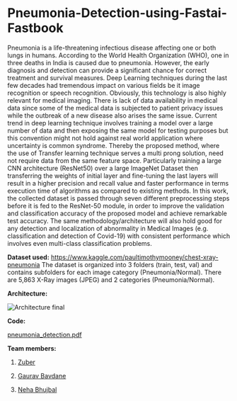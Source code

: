 # Pneumonia-Detection-using-Fastai-Fastbook

Pneumonia is a life-threatening infectious disease affecting one or both lungs in humans. According to the World Health Organization (WHO), one in three deaths in India is caused due to pneumonia. However, the early diagnosis and detection can provide a significant chance for correct treatment and survival measures. Deep Learning techniques during the last few decades had tremendous impact on various fields be it image recognition or speech recognition. Obviously, this technology is also highly relevant for medical imaging. There is lack of data availability in medical data since some of the medical data is subjected to patient privacy issues while the outbreak of a new disease also arises the same issue. Current trend in deep learning technique involves training a model over a large number of data and then exposing the same model for testing purposes but this convention might not hold against real world application where uncertainty is common syndrome. Thereby the proposed method, where the use of Transfer learning technique serves a multi prong solution, need not require data from the same feature space. Particularly training a large CNN architecture (ResNet50) over a large ImageNet Dataset then transferring the weights of initial layer and fine-tuning the last layers will result in a higher precision and recall value and faster performance in terms execution time of algorithms as compared to existing methods. In this work, the collected dataset is passed through seven different preprocessing steps before it is fed to the ResNet-50 module, in order to improve the validation and classification accuracy of the proposed model and achieve remarkable test accuracy. The same methodology/architecture will also hold good for any detection and localization of abnormality in Medical Images (e.g. classification and detection of Covid-19) with consistent performance which involves even multi-class classification problems.

**Dataset used:**
https://www.kaggle.com/paultimothymooney/chest-xray-pneumonia  The dataset is organized into 3 folders (train, test, val) and contains subfolders for each image category (Pneumonia/Normal). There are 5,863 X-Ray images (JPEG) and 2 categories (Pneumonia/Normal).

**Architecture:**

![Architecture final](https://user-images.githubusercontent.com/58482510/120191578-ba542a80-c237-11eb-9728-7b6c0d2949cd.jpg)

**Code:**

[pneumonia_detection.pdf](https://github.com/Gaurav6420/Pneumonia-Detection-using-Fastai-Fastbook/files/6570225/pneumonia_detection.pdf)



**Team members:**
1. [Zuber]()

2. [Gaurav Bavdane](https://github.com/Gaurav6420/)

3. [Neha Bhujbal](https://github.com/nehabhujbal222)

